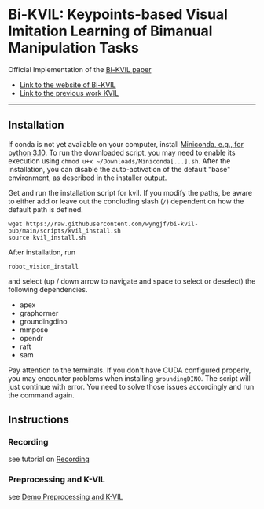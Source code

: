 # Bi-KVIL: Keypoints-based Visual Imitation Learning of Bimanual Manipulation Tasks

Official Implementation of the [Bi-KVIL paper](https://sites.google.com/view/bi-kvil)
- [Link to the website of Bi-KVIL](https://sites.google.com/view/bi-kvil)
- [Link to the previous work KVIL](https://sites.google.com/view/k-vil)

---
## Installation

If conda is not yet available on your computer, 
install [Miniconda, e.g., for python 3.10](https://docs.conda.io/en/latest/miniconda.html#linux-installers). 
To run the downloaded script, you may need to enable its execution using `chmod u+x ~/Downloads/Miniconda[...].sh`. 
After the installation, you can disable the auto-activation of the default "base" environment, as described in the installer output.

Get and run the installation script for kvil. If you modify the paths, be aware to either add or leave out the concluding slash (`/`) dependent on how the default path is defined.

```shell
wget https://raw.githubusercontent.com/wyngjf/bi-kvil-pub/main/scripts/kvil_install.sh
source kvil_install.sh
```

After installation, run

```shell
robot_vision_install
```
and select (up / down arrow to navigate and space to select or deselect) the following dependencies.
- apex
- graphormer
- groundingdino
- mmpose
- opendr
- raft
- sam

Pay attention to the terminals. If you don't have CUDA configured properly, you may encounter problems when installing 
`groundingDINO`. The script will just continue with error. You need to solve those issues accordingly and run the command again.

## Instructions

### Recording

see tutorial on [Recording](docs%2F_tutorial_record_demo.md)

### Preprocessing and K-VIL

see [Demo Preprocessing and K-VIL](docs%2F_totorial_demo_preprocessing.md)
